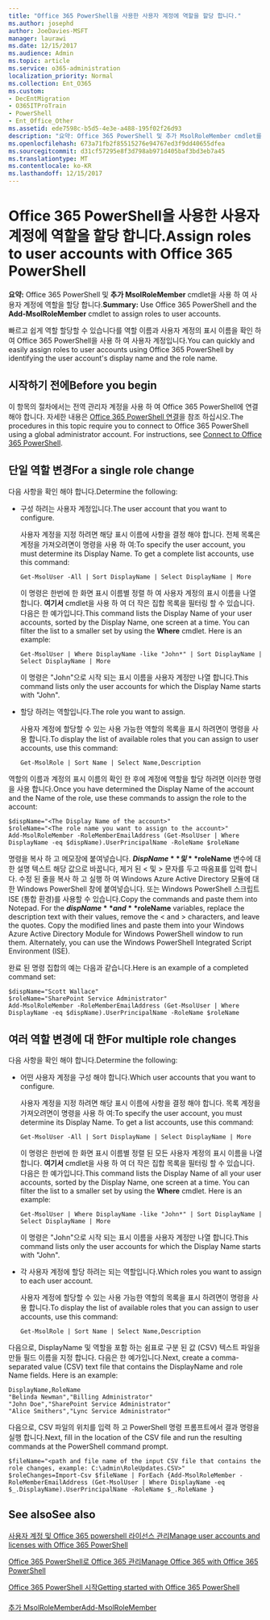 ```yaml
---
title: "Office 365 PowerShell을 사용한 사용자 계정에 역할을 할당 합니다."
ms.author: josephd
author: JoeDavies-MSFT
manager: laurawi
ms.date: 12/15/2017
ms.audience: Admin
ms.topic: article
ms.service: o365-administration
localization_priority: Normal
ms.collection: Ent_O365
ms.custom:
- DecEntMigration
- O365ITProTrain
- PowerShell
- Ent_Office_Other
ms.assetid: ede7598c-b5d5-4e3e-a488-195f02f26d93
description: "요약: Office 365 PowerShell 및 추가 MsolRoleMember cmdlet를 사용 하 여 사용자 계정에 역할을 할당 합니다."
ms.openlocfilehash: 673a71fb2f85515276e94767ed3f9dd40655dfea
ms.sourcegitcommit: d31cf57295e8f3d798ab971d405baf3bd3eb7a45
ms.translationtype: MT
ms.contentlocale: ko-KR
ms.lasthandoff: 12/15/2017
---
```

# <a name="assign-roles-to-user-accounts-with-office-365-powershell"></a><span data-ttu-id="faddf-103">Office 365 PowerShell을 사용한 사용자 계정에 역할을 할당 합니다.</span><span class="sxs-lookup"><span data-stu-id="faddf-103">Assign roles to user accounts with Office 365 PowerShell</span></span>

 <span data-ttu-id="faddf-104">**요약:** Office 365 PowerShell 및 **추가 MsolRoleMember** cmdlet을 사용 하 여 사용자 계정에 역할을 할당 합니다.</span><span class="sxs-lookup"><span data-stu-id="faddf-104">**Summary:** Use Office 365 PowerShell and the **Add-MsolRoleMember** cmdlet to assign roles to user accounts.</span></span>
  
<span data-ttu-id="faddf-105">빠르고 쉽게 역할 할당할 수 있습니다를 역할 이름과 사용자 계정의 표시 이름을 확인 하 여 Office 365 PowerShell을 사용 하 여 사용자 계정입니다.</span><span class="sxs-lookup"><span data-stu-id="faddf-105">You can quickly and easily assign roles to user accounts using Office 365 PowerShell by identifying the user account's display name and the role name.</span></span>
  
## <a name="before-you-begin"></a><span data-ttu-id="faddf-106">시작하기 전에</span><span class="sxs-lookup"><span data-stu-id="faddf-106">Before you begin</span></span>

<span data-ttu-id="faddf-p101">이 항목의 절차에서는 전역 관리자 계정을 사용 하 여 Office 365 PowerShell에 연결 해야 합니다. 자세한 내용은 [Office 365 PowerShell 연결](connect-to-office-365-powershell.md)을 참조 하십시오.</span><span class="sxs-lookup"><span data-stu-id="faddf-p101">The procedures in this topic require you to connect to Office 365 PowerShell using a global administrator account. For instructions, see [Connect to Office 365 PowerShell](connect-to-office-365-powershell.md).</span></span>
  
## <a name="for-a-single-role-change"></a><span data-ttu-id="faddf-109">단일 역할 변경</span><span class="sxs-lookup"><span data-stu-id="faddf-109">For a single role change</span></span>

<span data-ttu-id="faddf-110">다음 사항을 확인 해야 합니다.</span><span class="sxs-lookup"><span data-stu-id="faddf-110">Determine the following:</span></span>
  
- <span data-ttu-id="faddf-111">구성 하려는 사용자 계정입니다.</span><span class="sxs-lookup"><span data-stu-id="faddf-111">The user account that you want to configure.</span></span>
    
    <span data-ttu-id="faddf-p102">사용자 계정을 지정 하려면 해당 표시 이름에 사항을 결정 해야 합니다. 전체 목록은 계정을 가져오려면이 명령을 사용 하 여:</span><span class="sxs-lookup"><span data-stu-id="faddf-p102">To specify the user account, you must determine its Display Name. To get a complete list accounts, use this command:</span></span>
    
  ```
  Get-MsolUser -All | Sort DisplayName | Select DisplayName | More
  ```

    <span data-ttu-id="faddf-p103">이 명령은 한번에 한 화면 표시 이름별 정렬 하 여 사용자 계정의 표시 이름을 나열 합니다. **여기서** cmdlet을 사용 하 여 더 작은 집합 목록을 필터링 할 수 있습니다. 다음은 한 예가입니다.</span><span class="sxs-lookup"><span data-stu-id="faddf-p103">This command lists the Display Name of your user accounts, sorted by the Display Name, one screen at a time. You can filter the list to a smaller set by using the **Where** cmdlet. Here is an example:</span></span>
    
  ```
  Get-MsolUser | Where DisplayName -like "John*" | Sort DisplayName | Select DisplayName | More
  ```

    <span data-ttu-id="faddf-117">이 명령은 "John"으로 시작 되는 표시 이름을 사용자 계정만 나열 합니다.</span><span class="sxs-lookup"><span data-stu-id="faddf-117">This command lists only the user accounts for which the Display Name starts with "John".</span></span>
    
- <span data-ttu-id="faddf-118">할당 하려는 역할입니다.</span><span class="sxs-lookup"><span data-stu-id="faddf-118">The role you want to assign.</span></span>
    
    <span data-ttu-id="faddf-119">사용자 계정에 할당할 수 있는 사용 가능한 역할의 목록을 표시 하려면이 명령을 사용 합니다.</span><span class="sxs-lookup"><span data-stu-id="faddf-119">To display the list of available roles that you can assign to user accounts, use this command:</span></span>
    
  ```
  Get-MsolRole | Sort Name | Select Name,Description
  ```

<span data-ttu-id="faddf-120">역할의 이름과 계정의 표시 이름의 확인 한 후에 계정에 역할을 할당 하려면 이러한 명령을 사용 합니다.</span><span class="sxs-lookup"><span data-stu-id="faddf-120">Once you have determined the Display Name of the account and the Name of the role, use these commands to assign the role to the account:</span></span>
  
```
$dispName="<The Display Name of the account>"
$roleName="<The role name you want to assign to the account>"
Add-MsolRoleMember -RoleMemberEmailAddress (Get-MsolUser | Where DisplayName -eq $dispName).UserPrincipalName -RoleName $roleName
```

<span data-ttu-id="faddf-p104">명령을 복사 하 고 메모장에 붙여넣습니다. **$DispName** 및 **$roleName** 변수에 대 한 설명 텍스트 해당 값으로 바꿉니다, 제거 된 \< 및 > 문자를 두고 따옴표를 입력 합니다. 수정 된 줄을 복사 하 고 실행 하 여 Windows Azure Active Directory 모듈에 대 한 Windows PowerShell 창에 붙여넣습니다. 또는 Windows PowerShell 스크립트 ISE (통합 환경)를 사용할 수 있습니다.</span><span class="sxs-lookup"><span data-stu-id="faddf-p104">Copy the commands and paste them into Notepad. For the **$dispName** and **$roleName** variables, replace the description text with their values, remove the \< and > characters, and leave the quotes. Copy the modified lines and paste them into your Windows Azure Active Directory Module for Windows PowerShell window to run them. Alternately, you can use the Windows PowerShell Integrated Script Environment (ISE).</span></span>
  
<span data-ttu-id="faddf-125">완료 된 명령 집합의 예는 다음과 같습니다.</span><span class="sxs-lookup"><span data-stu-id="faddf-125">Here is an example of a completed command set:</span></span>
  
```
$dispName="Scott Wallace"
$roleName="SharePoint Service Administrator"
Add-MsolRoleMember -RoleMemberEmailAddress (Get-MsolUser | Where DisplayName -eq $dispName).UserPrincipalName -RoleName $roleName
```

## <a name="for-multiple-role-changes"></a><span data-ttu-id="faddf-126">여러 역할 변경에 대 한</span><span class="sxs-lookup"><span data-stu-id="faddf-126">For multiple role changes</span></span>

<span data-ttu-id="faddf-127">다음 사항을 확인 해야 합니다.</span><span class="sxs-lookup"><span data-stu-id="faddf-127">Determine the following:</span></span>
  
- <span data-ttu-id="faddf-128">어떤 사용자 계정을 구성 해야 합니다.</span><span class="sxs-lookup"><span data-stu-id="faddf-128">Which user accounts that you want to configure.</span></span>
    
    <span data-ttu-id="faddf-p105">사용자 계정을 지정 하려면 해당 표시 이름에 사항을 결정 해야 합니다. 목록 계정을 가져오려면이 명령을 사용 하 여:</span><span class="sxs-lookup"><span data-stu-id="faddf-p105">To specify the user account, you must determine its Display Name. To get a list accounts, use this command:</span></span>
    
  ```
  Get-MsolUser -All | Sort DisplayName | Select DisplayName | More
  ```

    <span data-ttu-id="faddf-p106">이 명령은 한번에 한 화면 표시 이름별 정렬 된 모든 사용자 계정의 표시 이름을 나열 합니다. **여기서** cmdlet을 사용 하 여 더 작은 집합 목록을 필터링 할 수 있습니다. 다음은 한 예가입니다.</span><span class="sxs-lookup"><span data-stu-id="faddf-p106">This command lists the Display Name of all your user accounts, sorted by the Display Name, one screen at a time. You can filter the list to a smaller set by using the **Where** cmdlet. Here is an example:</span></span>
    
  ```
  Get-MsolUser | Where DisplayName -like "John*" | Sort DisplayName | Select DisplayName | More
  ```

    <span data-ttu-id="faddf-134">이 명령은 "John"으로 시작 되는 표시 이름을 사용자 계정만 나열 합니다.</span><span class="sxs-lookup"><span data-stu-id="faddf-134">This command lists only the user accounts for which the Display Name starts with "John".</span></span>
    
- <span data-ttu-id="faddf-135">각 사용자 계정에 할당 하려는 되는 역할입니다.</span><span class="sxs-lookup"><span data-stu-id="faddf-135">Which roles you want to assign to each user account.</span></span>
    
    <span data-ttu-id="faddf-136">사용자 계정에 할당할 수 있는 사용 가능한 역할의 목록을 표시 하려면이 명령을 사용 합니다.</span><span class="sxs-lookup"><span data-stu-id="faddf-136">To display the list of available roles that you can assign to user accounts, use this command:</span></span>
    
  ```
  Get-MsolRole | Sort Name | Select Name,Description
  ```

<span data-ttu-id="faddf-p107">다음으로, DisplayName 및 역할을 포함 하는 쉼표로 구분 된 값 (CSV) 텍스트 파일을 만들 필드 이름을 지정 합니다. 다음은 한 예가입니다.</span><span class="sxs-lookup"><span data-stu-id="faddf-p107">Next, create a comma-separated value (CSV) text file that contains the DisplayName and role Name fields. Here is an example:</span></span>
  
```
DisplayName,RoleName
"Belinda Newman","Billing Administrator"
"John Doe","SharePoint Service Administrator"
"Alice Smithers","Lync Service Administrator"
```

<span data-ttu-id="faddf-139">다음으로, CSV 파일의 위치를 입력 하 고 PowerShell 명령 프롬프트에서 결과 명령을 실행 합니다.</span><span class="sxs-lookup"><span data-stu-id="faddf-139">Next, fill in the location of the CSV file and run the resulting commands at the PowerShell command prompt.</span></span>
  
```
$fileName="<path and file name of the input CSV file that contains the role changes, example: C:\admin\RoleUpdates.CSV>"
$roleChanges=Import-Csv $fileName | ForEach {Add-MsolRoleMember -RoleMemberEmailAddress (Get-MsolUser | Where DisplayName -eq $_.DisplayName).UserPrincipalName -RoleName $_.RoleName }

```

## <a name="see-also"></a><span data-ttu-id="faddf-140">See also</span><span class="sxs-lookup"><span data-stu-id="faddf-140">See also</span></span>

#### 

[<span data-ttu-id="faddf-141">사용자 계정 및 Office 365 powershell 라이선스 관리</span><span class="sxs-lookup"><span data-stu-id="faddf-141">Manage user accounts and licenses with Office 365 PowerShell</span></span>](manage-user-accounts-and-licenses-with-office-365-powershell.md)
  
[<span data-ttu-id="faddf-142">Office 365 PowerShell로 Office 365 관리</span><span class="sxs-lookup"><span data-stu-id="faddf-142">Manage Office 365 with Office 365 PowerShell</span></span>](manage-office-365-with-office-365-powershell.md)
  
[<span data-ttu-id="faddf-143">Office 365 PowerShell 시작</span><span class="sxs-lookup"><span data-stu-id="faddf-143">Getting started with Office 365 PowerShell</span></span>](getting-started-with-office-365-powershell.md)
#### 

[<span data-ttu-id="faddf-144">추가 MsolRoleMember</span><span class="sxs-lookup"><span data-stu-id="faddf-144">Add-MsolRoleMember</span></span>](https://msdn.microsoft.com/library/dn194120.aspx)

